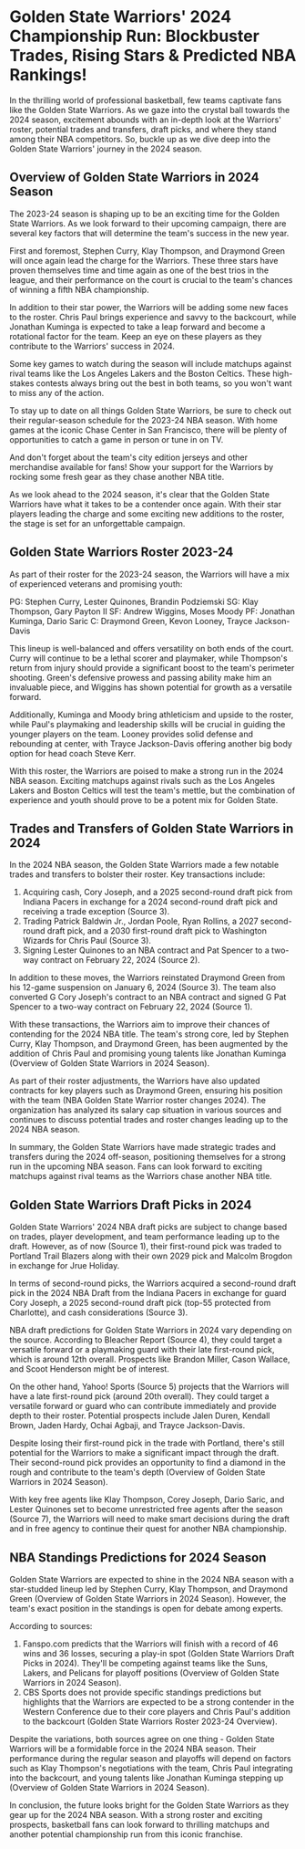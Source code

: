 # Golden State Warriors' 2024 Championship Run: Blockbuster Trades, Rising Stars & Predicted NBA Rankings!

In the thrilling world of professional basketball, few teams captivate fans like the Golden State Warriors. As we gaze into the crystal ball towards the 2024 season, excitement abounds with an in-depth look at the Warriors' roster, potential trades and transfers, draft picks, and where they stand among their NBA competitors. So, buckle up as we dive deep into the Golden State Warriors' journey in the 2024 season.

## Overview of Golden State Warriors in 2024 Season

The 2023-24 season is shaping up to be an exciting time for the Golden State Warriors. As we look forward to their upcoming campaign, there are several key factors that will determine the team's success in the new year.

First and foremost, Stephen Curry, Klay Thompson, and Draymond Green will once again lead the charge for the Warriors. These three stars have proven themselves time and time again as one of the best trios in the league, and their performance on the court is crucial to the team's chances of winning a fifth NBA championship.

In addition to their star power, the Warriors will be adding some new faces to the roster. Chris Paul brings experience and savvy to the backcourt, while Jonathan Kuminga is expected to take a leap forward and become a rotational factor for the team. Keep an eye on these players as they contribute to the Warriors' success in 2024.

Some key games to watch during the season will include matchups against rival teams like the Los Angeles Lakers and the Boston Celtics. These high-stakes contests always bring out the best in both teams, so you won't want to miss any of the action.

To stay up to date on all things Golden State Warriors, be sure to check out their regular-season schedule for the 2023-24 NBA season. With home games at the iconic Chase Center in San Francisco, there will be plenty of opportunities to catch a game in person or tune in on TV.

And don't forget about the team's city edition jerseys and other merchandise available for fans! Show your support for the Warriors by rocking some fresh gear as they chase another NBA title.

As we look ahead to the 2024 season, it's clear that the Golden State Warriors have what it takes to be a contender once again. With their star players leading the charge and some exciting new additions to the roster, the stage is set for an unforgettable campaign.

## Golden State Warriors Roster 2023-24

As part of their roster for the 2023-24 season, the Warriors will have a mix of experienced veterans and promising youth:

PG: Stephen Curry, Lester Quinones, Brandin Podziemski
SG: Klay Thompson, Gary Payton II
SF: Andrew Wiggins, Moses Moody
PF: Jonathan Kuminga, Dario Saric
C: Draymond Green, Kevon Looney, Trayce Jackson-Davis

This lineup is well-balanced and offers versatility on both ends of the court. Curry will continue to be a lethal scorer and playmaker, while Thompson's return from injury should provide a significant boost to the team's perimeter shooting. Green's defensive prowess and passing ability make him an invaluable piece, and Wiggins has shown potential for growth as a versatile forward.

Additionally, Kuminga and Moody bring athleticism and upside to the roster, while Paul's playmaking and leadership skills will be crucial in guiding the younger players on the team. Looney provides solid defense and rebounding at center, with Trayce Jackson-Davis offering another big body option for head coach Steve Kerr.

With this roster, the Warriors are poised to make a strong run in the 2024 NBA season. Exciting matchups against rivals such as the Los Angeles Lakers and Boston Celtics will test the team's mettle, but the combination of experience and youth should prove to be a potent mix for Golden State.

## Trades and Transfers of Golden State Warriors in 2024

In the 2024 NBA season, the Golden State Warriors made a few notable trades and transfers to bolster their roster. Key transactions include:

1. Acquiring cash, Cory Joseph, and a 2025 second-round draft pick from Indiana Pacers in exchange for a 2024 second-round draft pick and receiving a trade exception (Source 3).
2. Trading Patrick Baldwin Jr., Jordan Poole, Ryan Rollins, a 2027 second-round draft pick, and a 2030 first-round draft pick to Washington Wizards for Chris Paul (Source 3).
3. Signing Lester Quinones to an NBA contract and Pat Spencer to a two-way contract on February 22, 2024 (Source 2).

In addition to these moves, the Warriors reinstated Draymond Green from his 12-game suspension on January 6, 2024 (Source 3). The team also converted G Cory Joseph's contract to an NBA contract and signed G Pat Spencer to a two-way contract on February 22, 2024 (Source 1).

With these transactions, the Warriors aim to improve their chances of contending for the 2024 NBA title. The team's strong core, led by Stephen Curry, Klay Thompson, and Draymond Green, has been augmented by the addition of Chris Paul and promising young talents like Jonathan Kuminga (Overview of Golden State Warriors in 2024 Season).

As part of their roster adjustments, the Warriors have also updated contracts for key players such as Draymond Green, ensuring his position with the team (NBA Golden State Warrior roster changes 2024). The organization has analyzed its salary cap situation in various sources and continues to discuss potential trades and roster changes leading up to the 2024 NBA season.

In summary, the Golden State Warriors have made strategic trades and transfers during the 2024 off-season, positioning themselves for a strong run in the upcoming NBA season. Fans can look forward to exciting matchups against rival teams as the Warriors chase another NBA title.

## Golden State Warriors Draft Picks in 2024

Golden State Warriors' 2024 NBA draft picks are subject to change based on trades, player development, and team performance leading up to the draft. However, as of now (Source 1), their first-round pick was traded to Portland Trail Blazers along with their own 2029 pick and Malcolm Brogdon in exchange for Jrue Holiday.

In terms of second-round picks, the Warriors acquired a second-round draft pick in the 2024 NBA Draft from the Indiana Pacers in exchange for guard Cory Joseph, a 2025 second-round draft pick (top-55 protected from Charlotte), and cash considerations (Source 3).

NBA draft predictions for Golden State Warriors in 2024 vary depending on the source. According to Bleacher Report (Source 4), they could target a versatile forward or a playmaking guard with their late first-round pick, which is around 12th overall. Prospects like Brandon Miller, Cason Wallace, and Scoot Henderson might be of interest.

On the other hand, Yahoo! Sports (Source 5) projects that the Warriors will have a late first-round pick (around 20th overall). They could target a versatile forward or guard who can contribute immediately and provide depth to their roster. Potential prospects include Jalen Duren, Kendall Brown, Jaden Hardy, Ochai Agbaji, and Trayce Jackson-Davis.

Despite losing their first-round pick in the trade with Portland, there's still potential for the Warriors to make a significant impact through the draft. Their second-round pick provides an opportunity to find a diamond in the rough and contribute to the team's depth (Overview of Golden State Warriors in 2024 Season).

With key free agents like Klay Thompson, Corey Joseph, Dario Saric, and Lester Quinones set to become unrestricted free agents after the season (Source 7), the Warriors will need to make smart decisions during the draft and in free agency to continue their quest for another NBA championship.

## NBA Standings Predictions for 2024 Season

Golden State Warriors are expected to shine in the 2024 NBA season with a star-studded lineup led by Stephen Curry, Klay Thompson, and Draymond Green (Overview of Golden State Warriors in 2024 Season). However, the team's exact position in the standings is open for debate among experts.

According to sources:

1. Fanspo.com predicts that the Warriors will finish with a record of 46 wins and 36 losses, securing a play-in spot (Golden State Warriors Draft Picks in 2024). They'll be competing against teams like the Suns, Lakers, and Pelicans for playoff positions (Overview of Golden State Warriors in 2024 Season).
2. CBS Sports does not provide specific standings predictions but highlights that the Warriors are expected to be a strong contender in the Western Conference due to their core players and Chris Paul's addition to the backcourt (Golden State Warriors Roster 2023-24 Overview).

Despite the variations, both sources agree on one thing - Golden State Warriors will be a formidable force in the 2024 NBA season. Their performance during the regular season and playoffs will depend on factors such as Klay Thompson's negotiations with the team, Chris Paul integrating into the backcourt, and young talents like Jonathan Kuminga stepping up (Overview of Golden State Warriors in 2024 Season).

In conclusion, the future looks bright for the Golden State Warriors as they gear up for the 2024 NBA season. With a strong roster and exciting prospects, basketball fans can look forward to thrilling matchups and another potential championship run from this iconic franchise.
